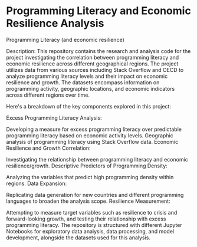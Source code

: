 # Programming Literacy and Economic Resilience Analysis
Programming Literacy (and economic resilience)

Description:
This repository contains the research and analysis code for the project investigating the correlation between programming literacy and economic resilience across different geographical regions. The project utilizes data from various sources including Stack Overflow and OECD to analyze programming literacy levels and their impact on economic resilience and growth. The datasets encompass information on programming activity, geographic locations, and economic indicators across different regions over time.

Here's a breakdown of the key components explored in this project:

Excess Programming Literacy Analysis:

Developing a measure for excess programming literacy over predictable programming literacy based on economic activity levels.
Geographic analysis of programming literacy using Stack Overflow data.
Economic Resilience and Growth Correlation:

Investigating the relationship between programming literacy and economic resilience/growth.
Descriptive Predictors of Programming Density:

Analyzing the variables that predict high programming density within regions.
Data Expansion:

Replicating data generation for new countries and different programming languages to broaden the analysis scope.
Resilience Measurement:

Attempting to measure target variables such as resilience to crisis and forward-looking growth, and testing their relationship with excess programming literacy.
The repository is structured with different Jupyter Notebooks for exploratory data analysis, data processing, and model development, alongside the datasets used for this analysis.
